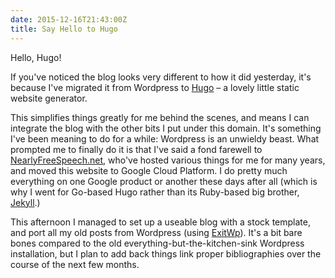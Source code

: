 ```yaml
---
date: 2015-12-16T21:43:00Z
title: Say Hello to Hugo
---
```


Hello, Hugo!

If you've noticed the blog looks very different to how it did yesterday, it's because I've migrated it from Wordpress to [Hugo](http://gohugo.io) – a lovely little static website generator.

This simplifies things greatly for me behind the scenes, and means I can integrate the blog with the other bits I put under this domain. It's something I've been meaning to do for a while: Wordpress is an unwieldy beast. What prompted me to finally do it is that I've said a fond farewell to [NearlyFreeSpeech.net](http://www.nearlyfreespeech.net), who've hosted various things for me for many years, and moved this website to Google Cloud Platform. I do pretty much everything on one Google product or another these days after all (which is why I went for Go-based Hugo rather than its Ruby-based big brother, [Jekyll](jekyllrb.com).)

This afternoon I managed to set up a useable blog with a stock template, and port all my old posts from Wordpress (using [ExitWp](https://github.com/thomasf/exitwp)). It's a bit bare bones compared to the old everything-but-the-kitchen-sink Wordpress installation, but I plan to add back things link proper bibliographies over the course of the next few months.
